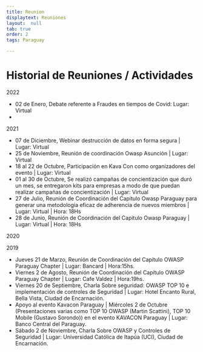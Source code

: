 ```yaml
---
title: Reunion
displaytext: Reuniones
layout:  null
tab: true
order: 2
tags: Paraguay

---
```


# Historial de Reuniones / Actividades
2022
- 02 de Enero, Debate referente a Fraudes en tiempos de Covid: Lugar: Virtual
-
2021
-  07 de Diciembre, Webinar destrucción de datos en forma segura | Lugar: Virtual
-  25 de Noviembre, Reunión de coordinación Owasp Asunción | Lugar: Virtual
-  18 al 22 de Octubre, Participación en Kava Con como organizadores del evento | Lugar: Virtual
- 01 al 30 de Octubre, Se realizó campañas de concientización que duró un mes, se entregaron kits para empresas a modo de que puedan realizar campañas de concientización | Lugar: Virtual
- 27 de Julio, Reunión de Coordinación del Capitulo Owasp Paraguay para generar una metodología eficaz de adherencia de nuevos miembros | Lugar: Virtual | Hora: 18Hs
- 28 de Junio, Reunión de Coordinación del Capitulo Owasp Paraguay | Lugar: Virtual | Hora: 18Hs

2020

2019
- Jueves 21 de Marzo, Reunión de Coordinación del Capítulo OWASP Paraguay Chapter | Lugar: Bancard | Hora:15hs.
- Viernes 2 de Agosto, Reunión de Coordinación del Capítulo OWASP Paraguay Chapter | Lugar: Cafe Valdez | Hora:19hs.
- Viernes 20 de Septiembre, Charla Sobre seguridad: OWASP TOP 10 e implementación de controles de Seguridad | Lugar: Hotel Encanto Rural, Bella Vista, Ciudad de Encarnación.
- Apoyo al evento Kavacon Paraguay | Miércoles 2 de Octubre (Presentaciones varias como TOP 10 OWASP (Martin Scattini), TOP 10 Mobile (Gustavo Sorondo)) en el evento KAVACON Paraguay | Lugar: Banco Central del Paraguay.
- Sábado 2 de Noviembre, Charla Sobre OWASP y Controles de Seguridad | Lugar: Universidad Católica de Itapúa (UCI), Ciudad de Encarnación.
